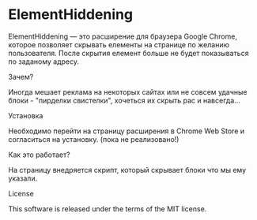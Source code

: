 
<h1>ElementHiddening</h1>

ElementHiddening — это расширение для браузера Google Chrome, которое позволяет скрывать елементы на странице по желанию пользователя. После скрытия елемент больше не будет показываться по заданому адресу.

Зачем?

Иногда мешает реклама на некоторых сайтах или не совсем удачные блоки - "пирделки свистелки", хочеться их скрыть рас и навсегда...

Установка

Необходимо перейти на страницу расширения в Chrome Web Store и согласиться на установку. (пока не реализовано!)

Как это работает?

На страницу внедряется скрипт, который скрывает блоки что мы ему указали. 

License

This software is released under the terms of the MIT license.
